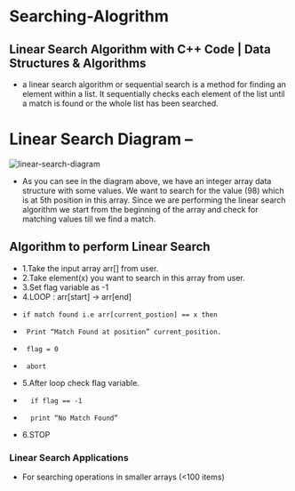 # Searching-Alogrithm

## Linear Search Algorithm with C++ Code | Data Structures & Algorithms
* a linear search algorithm or sequential search is a method for finding an element within a list. It sequentially checks each element of the list until a match is found or the whole list has been searched.

## 
# Linear Search Diagram –
![linear-search-diagram](https://user-images.githubusercontent.com/80576654/164423342-e642cc6c-fbde-4274-aebd-051b5fa1c8a6.png)
* As you can see in the diagram above, we have an integer array data structure with some values. We want to search for the value (98) which is at 5th position in this array. Since we are performing the linear search algorithm we start from the beginning of the array and check for matching values till we find a match.
##

## Algorithm to perform Linear Search
 * 1.Take the input array arr[] from user.
 * 2.Take element(x) you want to search in this array from user.
 * 3.Set flag variable as -1
 * 4.LOOP : arr[start] -> arr[end]
 *     if match found i.e arr[current_postion] == x then
 *      Print “Match Found at position” current_position.
 *      flag = 0
 *      abort
* 5.After loop check flag variable.
*       if flag == -1
*       print “No Match Found”
* 6.STOP
### Linear Search Applications
* For searching operations in smaller arrays (<100 items)
